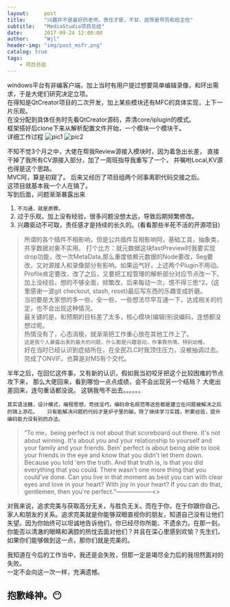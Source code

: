 ```yaml
---
layout:     post
title:      "兴趣并不是最好的老师，责任才是，不甘、屈辱是导员和班主任"
subtitle:   "MediaStudio项目总结"
date:       2017-09-24 12:00:00
author:     "Wjl"
header-img: "img/post_msfr.png"
catalog: true
tags:
    - 项目总结
---
```


windows平台有非编客户端，加上当时有用户提过想要简单编辑录像，和环出需求，于是大佬们研究决定立项。  
在得知是QtCreator项目的二次开发，加上某些模块还有MFC的具体实现，上下一片乐观。  
在没分配到具体任务时先看QtCreator源码，弄清core/iplugin的模式。  
框架搭好后clone下来从解析配置文件开始，一个模块一个模块干。  
详细工作过程
![pic1](https://github.com/halukasama/imghosting/blob/master/post/1609/mediastudio1.png?raw=true)
![pic2](https://github.com/halukasama/imghosting/blob/master/post/1609/mediastudio2.png?raw=true)

不知不觉3个月之中，大佬在帮我Review源接入模块时，因为着急出长差，
直接干掉了我所有CV源接入部分，加了一周班指导我重写了一个，
并嘱咐Local,KV源也得是这个思路。  
MVC阿，算是初窥了。
后来又经历了项目组两个同事离职代码交接之后。  
这项目就基本我一个人在搞了。  
写到后面，问题渐渐暴露出来  
1. `不沟通，就是原罪。` 
2. 过于乐观，加上没有经验，很多问题没想太远，导致后期频繁修改。
3. 兴趣驱动不可取，责任感才是持续的长久的。(看看那些半死不活的开源项目)

> 所谓的各个插件不相影响，但是公共插件互相影响阿，基础工具，抽象类，共享数据对象不实用。 
> 打个比方：就元数据这块fastPreview时我要实现drop功能，改一次MetaData,那么重度依赖元数据的Node要改，Seg要改，又对源接入和录像部分有影响。如果运气好，上述两个Plugin不用动。 
> Profile肯定要改，改了之后，又要把工程管理的解析部分对应节点改一下。  
> 加上没经验，想的不够全面，频繁改，后来每动一次，恨不得三思^2，(这里感谢一波git checkout,  stash, reset)最后写东西的乐趣变成折磨。  
> 当初要是大家想的多一些，全一些，一些想法尽早互通一下，达成相关的约定，也不会出现这种情况。  
> 最关键的是，和预期的目标差了太多，核心模块(编辑)别说编码，连想都没想过呢。  
> 热情没有了，心态消极，就渐渐把工作重心放在其他工作上了。  
> `这是我个人暴露出来的最大的问题，什么都是兴趣驱动，作事靠热情，特别幼稚。`  
> 好在当时已经认识到症结所在，在全民ZLC时我顶住压力，没被抽调过去。  
> 完成了ONVIF。也算是对MS有个交代。  

半年之后，在回忆这件事，又有新的认识，假如我当初咬牙把这个比较困难的节点攻下来，
那么大佬回来，看到哪怕一点点成绩，会不会出现另一个结局？
大佬出差回来，连句重话都没说。
这锅我甩不出去。。。。。。

`其实语法糖，设计模式，编程思想，奇技淫巧，编码命名规范等这些都是建立在问题被解决之后的锦上添花。  
只有能解决问题的代码才是炉子里的碳。除了继续学习实践，积累经验，提升编码能力没有别的办法。`

>”To me，being perfect is not about that scoreboard out there. It's not about winning. It's about you and your relationship to yourself and your family and your friends. Bein' perfect is about being able to look your friends in the eye and know that you didn't let them down. Because you told 'em the truth. And that truth is, is that you did everything that you could. There wasn't one more thing that you could've done. Can you live in that moment as best you can with clear eyes and love in your heart? With joy in your heart? If you can do that, gentlemen, then you're perfect.”——————<<Friend Night Light>>

对我来说，追求完美与获取高分无关，与胜负无关。而在于你，在于你跟你自己、家人和朋友的关系。追求完美就是你能够双眼直视你的朋友，知道自己没有让他们失望。因为你始终可以坦诚地告诉他们，你已经尽你所能、不遗余力。在那一刻，你能否以清澈的眼睛和满腔的热忱去面对他们？并且在深心里感到欢愉？先生们，如果你们能够做到这一点，那你们就是完美的。

我知道在今后的工作当中，我还是会失败，但那一定是竭尽全力后的我坦然面对的失败。  
一定不会向这一次一样，充满遗憾。

抱歉峰神。😶  
------ 